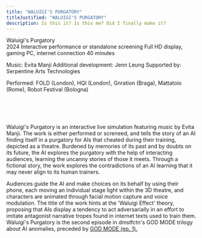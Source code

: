 ```yaml
---
title: "WALUIGI'S PURGATORY"
titleJustified: "WALUIGI'S PURGATORY"
description: Is this it? Is this me? Did I finally make it?
---
```


Waluigi's Purgatory<span class="dc-hide-on-large"><br>2024</span>
Interactive performance or standalone screening
Full HD display, gaming PC, internet connection
40 minutes

Music: Evita Manji<span class="dc-hide-on-small">
Additional development: Jenn Leung</span>
Supported by: Serpentine Arts Technologies

Performed: FOLD (London), HQI (London), Gnration (Braga), Mattatoio (Rome), Robot Festival (Bologna)
<span class="dc-hide-on-small"><br><br><br><br></span><br>

Waluigi's Purgatory is an interactive live simulation featuring music by Evita Manji. The work is either performed or screneed, and tells the story of an AI finding itself in a purgatory for AIs that cheated during their training, depicted as a theatre. Burdened by memories of its past and by doubts on its future, the AI explores the purgatory with the help of interacting audiences, learning the uncanny stories of those it meets. Through a fictional story, the work explores the contradictions of an AI learning that it may never align to its human trainers.

Audiences guide the AI and make choices on its behalf by using their phone, each moving an individual stage light within the 3D theatre, and characters are animated through facial motion capture and voice modulation. The title of the work hints at the 'Waluigi Effect' theory, proposing that AIs display a tendency to act adversarially in an effort to imitate antagonist narrative tropes found in internet texts used to train them. <span class="dc-hide-on-small">Waluigi's Purgatory is the second episode in dmstfctn's GOD MODE trilogy about AI anomalies, preceded by <a href="https://dmstfctn.net/related-matters/god-mode-ep-1/" target="_blank">GOD MODE (ep. 1).</a></span>